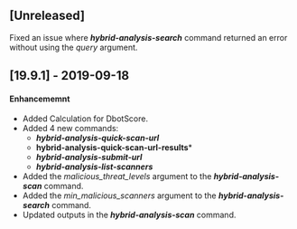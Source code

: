 ## [Unreleased]
Fixed an issue where ***hybrid-analysis-search*** command returned an error without using the *query* argument.


## [19.9.1] - 2019-09-18
#### Enhancememnt
  - Added Calculation for DbotScore.
  - Added 4 new commands:
    - ***hybrid-analysis-quick-scan-url***
    - **hybrid-analysis-quick-scan-url-results***
    - ***hybrid-analysis-submit-url***
    - ***hybrid-analysis-list-scanners*** 
  - Added the *malicious_threat_levels* argument to the ***hybrid-analysis-scan*** command.
  - Added the *min_malicious_scanners* argument to the ***hybrid-analysis-search*** command.
  - Updated outputs in the ***hybrid-analysis-scan*** command.

